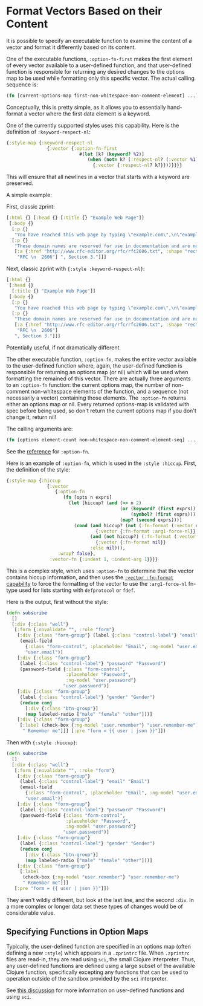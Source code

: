 # Format Vectors Based on their Content

It is possible to specify an executable function to examine
the content of a vector and format it differently based on its
content.

One of the executable functions, `:option-fn-first` makes the
first element of every vector available to a user-defined function,
and that user-defined function is responsible for returning any
desired changes to the options map to be used while formatting
only this specific vector.  The actual calling sequence is:
```clojure
(fn [current-options-map first-non-whitespace-non-comment-element] ...).
```

Conceptually, this is pretty simple, as it allows you to essentially 
hand-format a vector where the first data element is a keyword.

One of the currently supported styles uses this capability.
Here is the definition of `:keyword-respect-nl`:

```clojure
{:style-map {:keyword-respect-nl
               {:vector {:option-fn-first
                           #(let [k? (keyword? %2)]
                              (when (not= k? (:respect-nl? (:vector %1)))
                                {:vector {:respect-nl? k?}}))}}}}
```

This will ensure that all newlines in a vector that starts with a keyword
are preserved.

A simple example:

First, classic zprint:

```clojure
[:html {} [:head {} [:title {} "Example Web Page"]]
 [:body {}
  [:p {}
   "You have reached this web page by typing \"example.com\",\n\"example.net\",\n  or \"example.org\" into your web browser."]
  [:p {}
   "These domain names are reserved for use in documentation and are not available \n  for registration. See "
   [:a {:href "http://www.rfc-editor.org/rfc/rfc2606.txt", :shape "rect"}
    "RFC \n  2606"] ", Section 3."]]]
```

Next, classic zprint with `{:style :keyword-respect-nl}`:
```clojure
[:html {}
 [:head {}
  [:title {} "Example Web Page"]]
 [:body {}
  [:p {}
   "You have reached this web page by typing \"example.com\",\n\"example.net\",\n  or \"example.org\" into your web browser."]
  [:p {}
   "These domain names are reserved for use in documentation and are not available \n  for registration. See "
   [:a {:href "http://www.rfc-editor.org/rfc/rfc2606.txt", :shape "rect"}
    "RFC \n  2606"]
   ", Section 3."]]]
```
Potentially useful, if not dramatically different.

The other executable function, `:option-fn`, makes the entire
vector available to the user-defined function where, again,
the user-defined function is responsible for returning an options
map (or nil) which will be used when formatting the remained of this
vector.  There are actually three arguments to an `:option-fn`
function: the current options map, the number of non-comment
non-whitespace elements of the function, and a sequence (not
necessarily a vector) containing those elements.  The `:option-fn`
returns either an options map or nil.  Every returned options-map
is validated with spec before being used, so don't return the
current options map if you don't change it, return nil!

The calling arguments are:

```clojure
(fn [options element-count non-whitespace-non-comment-element-seq] ... )
```

See the [reference](../reference.md#option-fn-nil) for `:option-fn`. 

Here is an example of `:option-fn`, which is used in the
`:style :hiccup`.  First, the definition of the style:

```clojure
{:style-map {:hiccup
               {:vector
                  {:option-fn
                     (fn [opts n exprs]
                       (let [hiccup? (and (>= n 2)
                                          (or (keyword? (first exprs))
                                              (symbol? (first exprs)))
                                          (map? (second exprs)))]
                         (cond (and hiccup? (not (:fn-format (:vector opts))))
                                 {:vector {:fn-format :arg1-force-nl}}
                               (and (not hiccup?) (:fn-format (:vector opts)))
                                 {:vector {:fn-format nil}}
                               :else nil))),
                   :wrap? false},
                :vector-fn {:indent 1, :indent-arg 1}}}}
```
This is a complex style, which uses `:option-fn` to determine that
the vector contains hiccup information, and then uses the 
[`:vector :fn-format` capability](../reference#fn-format-nil) 
to force the formatting of the vector to use the `:arg1-force-nl`
fn-type used for lists starting with `defprotocol` or `fdef`.

Here is the output, first without the style:

```clojure
(defn subscribe
  []
  [:div {:class "well"}
   [:form {:novalidate "", :role "form"}
    [:div {:class "form-group"} (label {:class "control-label"} "email" "Email")
     (email-field
       {:class "form-control", :placeholder "Email", :ng-model "user.email"}
       "user.email")]
    [:div {:class "form-group"}
     (label {:class "control-label"} "password" "Password")
     (password-field {:class "form-control",
                      :placeholder "Password",
                      :ng-model "user.password"}
                     "user.password")]
    [:div {:class "form-group"}
     (label {:class "control-label"} "gender" "Gender")
     (reduce conj
       [:div {:class "btn-group"}]
       (map labeled-radio ["male" "female" "other"]))]
    [:div {:class "form-group"}
     [:label (check-box {:ng-model "user.remember"} "user.remember-me")
      " Remember me"]]] [:pre "form = {{ user | json }}"]])
```

Then with `{:style :hiccup}`:
```clojure
(defn subscribe
  []
  [:div {:class "well"}
   [:form {:novalidate "", :role "form"}
    [:div {:class "form-group"}
     (label {:class "control-label"} "email" "Email")
     (email-field
       {:class "form-control", :placeholder "Email", :ng-model "user.email"}
       "user.email")]
    [:div {:class "form-group"}
     (label {:class "control-label"} "password" "Password")
     (password-field {:class "form-control",
                      :placeholder "Password",
                      :ng-model "user.password"}
                     "user.password")]
    [:div {:class "form-group"}
     (label {:class "control-label"} "gender" "Gender")
     (reduce conj
       [:div {:class "btn-group"}]
       (map labeled-radio ["male" "female" "other"]))]
    [:div {:class "form-group"}
     [:label
      (check-box {:ng-model "user.remember"} "user.remember-me")
      " Remember me"]]]
   [:pre "form = {{ user | json }}"]])
```

They aren't wildly different, but look at the last line, and the second
`:div`.  In a more complex or longer data set these types of changes would
be of considerable value.

## Specifying Functions in Option Maps

Typically, the user-defined function are specified in an options
map (often defining a new `:style`) which appears in a `.zprintrc`
file.  When `.zprintrc` files are read-in, they are read using
`sci`, the small Clojure interpreter.  Thus, any user-defined
functions are defined using a large subset of the available Clojure
function, specifically excepting any functions that can be used to
operation outside of the sandbox provided by the `sci` interpreter.

See [this discussion](./optionfns.md) for more information
on user-defined functions and using `sci`.

